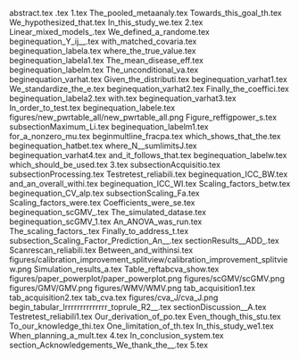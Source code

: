 abstract.tex
.tex
1.tex
The_pooled_metaanaly.tex
Towards_this_goal_th.tex
We_hypothesized_that.tex
In_this_study_we.tex
2.tex
Linear_mixed_models_.tex
We_defined_a_randome.tex
beginequation_Y_ij__.tex
with_matched_covaria.tex
beginequation_labela.tex
where_the_true_value.tex
beginequation_labela1.tex
The_mean_disease_eff.tex
beginequation_labelm.tex
The_unconditional_va.tex
beginequation_varhat.tex
Given_the_distributi.tex
beginequation_varhat1.tex
We_standardize_the_e.tex
beginequation_varhat2.tex
Finally_the_coeffici.tex
beginequation_labela2.tex
with.tex
beginequation_varhat3.tex
In_order_to_test.tex
beginequation_labele.tex
figures/new_pwrtable_all/new_pwrtable_all.png
Figure_reffigpower_s.tex
subsectionMaximum_Li.tex
beginequation_labelm1.tex
for_a_nonzero_mu.tex
beginmultline_fracpa.tex
which_shows_that_the.tex
beginequation_hatbet.tex
where_N__sumlimitsJ.tex
beginequation_varhat4.tex
and_it_follows_that.tex
beginequation_labelw.tex
which_should_be_used.tex
3.tex
subsectionAcquisitio.tex
subsectionProcessing.tex
Testretest_reliabili.tex
beginequation_ICC_BW.tex
and_an_overall_withi.tex
beginequation_ICC_WI.tex
Scaling_factors_betw.tex
beginequation_CV_alp.tex
subsectionScaling_Fa.tex
Scaling_factors_were.tex
Coefficients_were_se.tex
beginequation_scGMV_.tex
The_simulated_datase.tex
beginequation_scGMV_1.tex
An_ANOVA_was_run.tex
The_scaling_factors_.tex
Finally_to_address_t.tex
subsection_Scaling_Factor_Prediction_An__.tex
sectionResults__ADD_.tex
Scanrescan_reliabili.tex
Between_and_withinsi.tex
figures/calibration_improvement_splitview/calibration_improvement_splitview.png
Simulation_results_a.tex
Table_reftabcva_show.tex
figures/paper_powerplot/paper_powerplot.png
figures/scGMV/scGMV.png
figures/GMV/GMV.png
figures/WMV/WMV.png
tab_acquisition1.tex
tab_acquisition2.tex
tab_cva.tex
figures/cva_J/cva_J.png
begin_tabular_lrrrrrrrrrrrrrr_toprule_R2__.tex
sectionDiscussion__A.tex
Testretest_reliabili1.tex
Our_derivation_of_po.tex
Even_though_this_stu.tex
To_our_knowledge_thi.tex
One_limitation_of_th.tex
In_this_study_we1.tex
When_planning_a_mult.tex
4.tex
In_conclusion_system.tex
section_Acknowledgements_We_thank_the__.tex
5.tex
